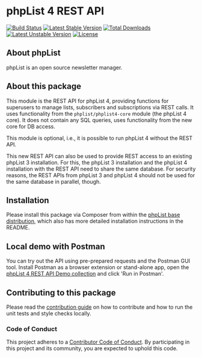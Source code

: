 # phpList 4 REST API

[![Build Status](https://travis-ci.org/phpList/rest-api.svg?branch=master)](https://travis-ci.org/phpList/rest-api)
[![Latest Stable Version](https://poser.pugx.org/phplist/rest-api/v/stable.svg)](https://packagist.org/packages/phpList/rest-api)
[![Total Downloads](https://poser.pugx.org/phplist/rest-api/downloads.svg)](https://packagist.org/packages/phpList/rest-api)
[![Latest Unstable Version](https://poser.pugx.org/phplist/rest-api/v/unstable.svg)](https://packagist.org/packages/phpList/rest-api)
[![License](https://poser.pugx.org/phplist/rest-api/license.svg)](https://packagist.org/packages/phpList/rest-api)


## About phpList

phpList is an open source newsletter manager.


## About this package

This module is the REST API for phpList 4, providing functions for superusers
to manage lists, subscribers and subscriptions via REST calls. It uses
functionality from the `phplist/phplist4-core` module (the phpList 4 core).
It does not contain any SQL queries, uses functionality from the new core for
DB access.

This module is optional, i.e., it is possible to run phpList 4 without the
REST API.

This new REST API can also be used to provide REST access to an existing
phpList 3 installation. For this, the phpList 3 installation and the phpList 4
installation with the REST API need to share the same database. For security
reasons, the REST APIs from phpList 3 and phpList 4 should not be used for the
same database in parallel, though.


## Installation

Please install this package via Composer from within the
[phpList base distribution](https://github.com/phpList/base-distribution),
which also has more detailed installation instructions in the README.

## Local demo with Postman

You can try out the API using pre-prepared requests and the Postman GUI 
tool. Install Postman as a browser extension or stand-alone app, open the 
[phpList 4 REST API Demo collection](https://documenter.getpostman.com/view/3293511/phplist-4-rest-api-demo/RVftkC9t#4710e871-973d-46fa-94b7-727fdc292cd5) and click 'Run in Postman'.


## Contributing to this package

Please read the [contribution guide](.github/CONTRIBUTING.md) on how to
contribute and how to run the unit tests and style checks locally.

### Code of Conduct

This project adheres to a [Contributor Code of Conduct](CODE_OF_CONDUCT.md).
By participating in this project and its community, you are expected to uphold
this code.
